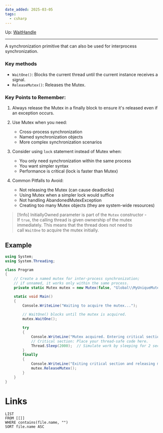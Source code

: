 ```yaml
---
date_added: 2025-03-05
tags:
  - csharp
---
```

Up: [WaitHandle](WaitHandle.md)
___
A synchronization primitive that can also be used for interprocess synchronization.
### Key methods
- `WaitOne()`: Blocks the current thread until the current instance receives a signal.
- `ReleaseMutex()`: Releases the Mutex.
### Key Points to Remember:

1. Always release the Mutex in a finally block to ensure it's released even if an exception occurs.
    
2. Use Mutex when you need:
    - Cross-process synchronization
    - Named synchronization objects
    - More complex synchronization scenarios
3. Consider using `lock` statement instead of Mutex when:
    - You only need synchronization within the same process
    - You want simpler syntax
    - Performance is critical (lock is faster than Mutex)
4. Common Pitfalls to Avoid:
    
    - Not releasing the Mutex (can cause deadlocks)
    - Using Mutex when a simpler lock would suffice
    - Not handling AbandonedMutexException
    - Creating too many Mutex objects (they are system-wide resources)

>[!Info]
> InitiallyOwned parameter is part of the `Mutex` constructor - If `true`, the calling thread is given ownership of the mutex immediately. This means that the thread does not need to call `WaitOne` to acquire the mutex initially.
## Example
```cs
using System;
using System.Threading;

class Program
{
    // Create a named mutex for inter-process synchronization; 
    // if unnamed, it works only within the same process.
    private static Mutex mutex = new Mutex(false, "Global\\MyUniqueMutexName");

    static void Main()
    {
        Console.WriteLine("Waiting to acquire the mutex...");
        
        // WaitOne() blocks until the mutex is acquired.
        mutex.WaitOne();

        try
        {
            Console.WriteLine("Mutex acquired. Entering critical section.");
            // Critical section: Place your thread-safe code here.
            Thread.Sleep(2000);  // Simulate work by sleeping for 2 seconds.
        }
        finally
        {
            Console.WriteLine("Exiting critical section and releasing mutex.");
            mutex.ReleaseMutex();
        }
    }
}
```
# Links
```dataview
LIST
FROM [[]]
WHERE contains(file.name, "")
SORT file.name ASC
```

